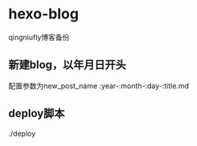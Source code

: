 # hexo-blog
qingniufly博客备份

## 新建blog，以年月日开头
配置参数为new_post_name
:year-:month-:day-:title.md

## deploy脚本
./deploy
